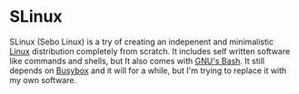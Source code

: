 # SLinux
SLinux (Sebo Linux) is a try of creating an indepenent and minimalistic [Linux](https://github.com/torvalds/linux) distribution completely from scratch.
It includes self written software like commands and shells,
but It also comes with [GNU's Bash](https://www.gnu.org/software/bash/).
It still depends on [Busybox](https://busybox.net/) and it will for a while, but I'm trying to replace it with my own software.